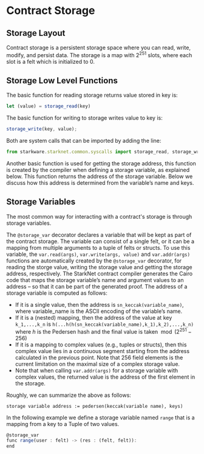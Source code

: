 # Contract Storage

## Storage Layout

Contract storage is a persistent storage space where you can read, write, modify, and persist data. The storage is a map with $2^{251}$ slots, where each slot is a felt which is initialized to 0.

## Storage Low Level Functions

The basic function for reading storage returns value stored in key is:

```js
let (value) = storage_read(key)
```

The basic function for writing to storage writes value to key is:

```js
storage_write(key, value);
```

Both are system calls that can be imported by adding the line:

```js
from starkware.starknet.common.syscalls import storage_read, storage_write
```

Another basic function is used for getting the storage address, this function is created by the compiler when defining a storage variable, as explained below. This function returns the address of the storage variable. Below we discuss how this address is determined from the variable’s name and keys.

## Storage Variables

The most common way for interacting with a contract's storage is through storage variables.

The `@storage_var` decorator declares a variable that will be kept as part of the contract storage. The variable can consist of a single felt, or it can be a mapping from multiple arguments to a tuple of felts or structs. To use this variable, the `var.read(args)`, `var.write(args, value)` and `var.addr(args)` functions are automatically created by the `@storage_var` decorator, for reading the storge value, writing the storage value and getting the storage address, respectively.
The StarkNet contract compiler generates the Cairo code that maps the storage variable’s name and argument values to an address – so that it can be part of the generated proof. The address of a storage variable is computed as follows:

- If it is a single value, then the address is `sn_keccak(variable_name)`, where variable_name is the ASCII encoding of the variable’s name.
- If it is a (nested) mapping, then the address of the value at key `k_1,...,k_n` is
  `h(...h(h(sn_keccak(variable_name),k_1),k_2),...,k_n)` where $h$ is the
  Pedersen hash and the final value is taken $\bmod (2^{251}-256)$
- If it is a mapping to complex values (e.g., tuples or structs), then this complex value lies in a continuous segment starting from the address calculated in the previous point. Note that 256 field elements is the current limitation on the maximal size of a complex storage value.
- Note that when calling `var.addr(args)` for a storage variable with complex values, the returned value is the address of the first element in the storage.

Roughly, we can summarize the above as follows:

`storage variable address := pedersen(keccak(variable name), keys)`

In the following example we define a storage variable named `range` that is a mapping from a key to a Tuple of two values.

```js
@storage_var
func range(user : felt) -> (res : (felt, felt)):
end
```

